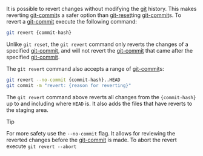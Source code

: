 It is possible to revert changes without modifying the [git](git.md) history.
This makes reverting [git-commit](git-commit.md)s a safer option than [git-reset](git-reset.md)ting [git-commit](git-commit.md)s.
To revert a [git-commit](git-commit.md) execute the following command:
```sh
git revert {commit-hash}
```

Unlike `git reset`, the `git revert` command only reverts the changes of a specified [git-commit](git-commit.md), and will not revert the [git-commit](git-commit.md) that came after the specified [git-commit](git-commit.md).

The `git revert` command also accepts a range of [git-commit](git-commit.md)s:
```sh
git revert --no-commit {commit-hash}..HEAD
git commit -m "revert: {reason for reverting}"
```

The `git revert` command above reverts all changes from the `{commit-hash}` up to and including where `HEAD` is.
It also adds the files that have reverts to the staging area.

> [!TIP]
> For more safety use the `--no-commit` flag.
> It allows for reviewing the reverted changes before the [git-commit](git-commit.md) is made.
> To abort the revert execute `git revert --abort`
